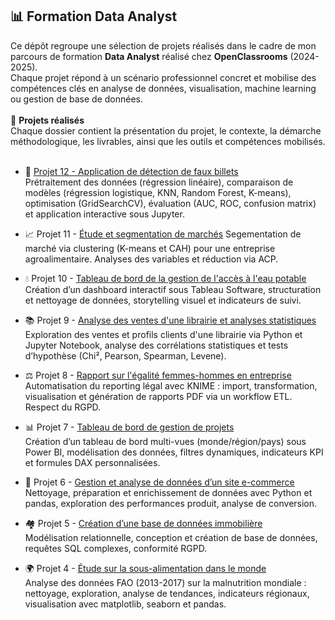 ## 📊 Formation Data Analyst

Ce dépôt regroupe une sélection de projets réalisés dans le cadre de mon parcours de formation **Data Analyst** réalisé chez **OpenClassrooms** (2024-2025).  
Chaque projet répond à un scénario professionnel concret et mobilise des compétences clés en analyse de données, visualisation, machine learning ou gestion de base de données.
<br/><br/>
📁 **Projets réalisés**  
Chaque dossier contient la présentation du projet, le contexte, la démarche méthodologique, les livrables, ainsi que les outils et compétences mobilisés.
<br/><br/>

* 🔎 [Projet 12 - Application de détection de faux billets](https://github.com/Riverphot/formation-data/tree/1d6def9e354ff991452f7b51cf8e884f15a69207/Projet%2012%20-%20Application%20de%20d%C3%A9tection%20de%20faux%20billets)  
Prétraitement des données (régression linéaire), comparaison de modèles (régression logistique, KNN, Random Forest, K-means), optimisation (GridSearchCV), évaluation (AUC, ROC, confusion matrix) et application interactive sous Jupyter.

* 📈 Projet 11 - [Étude et segmentation de marchés](https://github.com/Riverphot/formation-data/tree/1d6def9e354ff991452f7b51cf8e884f15a69207/Projet%2011%20-%20Etude%20et%20s%C3%A9gementation%20de%20march%C3%A9s) 
Segementation de marché via clustering (K-means et CAH) pour une entreprise agroalimentaire. Analyses des variables et réduction via ACP.

* 💧 Projet 10 - [Tableau de bord de la gestion de l'accès à l'eau potable](https://github.com/Riverphot/formation-data/tree/1d6def9e354ff991452f7b51cf8e884f15a69207/Projet%2010%20-%20Tableau%20de%20bord%20de%20la%20gestion%20de%20l'acc%C3%A8s%20%C3%A0%20l'eau%20potable)  
Création d’un dashboard interactif sous Tableau Software, structuration et nettoyage de données, storytelling visuel et indicateurs de suivi.

* 📚 Projet 9 - [Analyse des ventes d'une librairie et analyses statistiques](https://github.com/Riverphot/formation-data/tree/1d6def9e354ff991452f7b51cf8e884f15a69207/Projet%209%20-%20Analyse%20des%20ventes%20d'une%20librairie%20et%20analyses%20statistiques)  
Exploration des ventes et profils clients d'une librairie via Python et Jupyter Notebook, analyse des corrélations statistiques et tests d’hypothèse (Chi², Pearson, Spearman, Levene).

* ⚖️ Projet 8 - [Rapport sur l'égalité femmes-hommes en entreprise](https://github.com/Riverphot/formation-data/tree/1d6def9e354ff991452f7b51cf8e884f15a69207/Projet%208%20-%20Rapport%20sur%20l'%C3%A9galit%C3%A9%20femmes-hommes%20en%20entreprise)  
Automatisation du reporting légal avec KNIME : import, transformation, visualisation et génération de rapports PDF via un workflow ETL. Respect du RGPD.

* 📊 Projet 7 - [Tableau de bord de gestion de projets](https://github.com/Riverphot/formation-data/tree/1d6def9e354ff991452f7b51cf8e884f15a69207/Projet%207%20-%20Tableau%20de%20Bord%20de%20gestion%20de%20projets)  
Création d’un tableau de bord multi-vues (monde/région/pays) sous Power BI, modélisation des données, filtres dynamiques, indicateurs KPI et formules DAX personnalisées.

* 🍷 Projet 6 - [Gestion et analyse de données d’un site e-commerce](https://github.com/Riverphot/formation-data/tree/1d6def9e354ff991452f7b51cf8e884f15a69207/Projet%206%20-%20Gestion%20et%20Analyse%20de%20donn%C3%A9es%20site%20ecommerce)  
Nettoyage, préparation et enrichissement de données avec Python et pandas, exploration des performances produit, analyse de conversion.

* 🏘️ Projet 5 - [Création d’une base de données immobilière](https://github.com/Riverphot/formation-data/tree/1d6def9e354ff991452f7b51cf8e884f15a69207/Projet%205%20-%20Cr%C3%A9ation%20base%20de%20donn%C3%A9es%20immobili%C3%A8re)  
Modélisation relationnelle, conception et création de base de données, requêtes SQL complexes, conformité RGPD.

* 🌍 Projet 4 - [Étude sur la sous-alimentation dans le monde](https://github.com/Riverphot/formation-data/tree/1d6def9e354ff991452f7b51cf8e884f15a69207/Projet%204%20-%20Etude%20sur%20la%20sous%20alimentation%20dans%20le%20monde)  
Analyse des données FAO (2013-2017) sur la malnutrition mondiale : nettoyage, exploration, analyse de tendances, indicateurs régionaux, visualisation avec matplotlib, seaborn et pandas.

